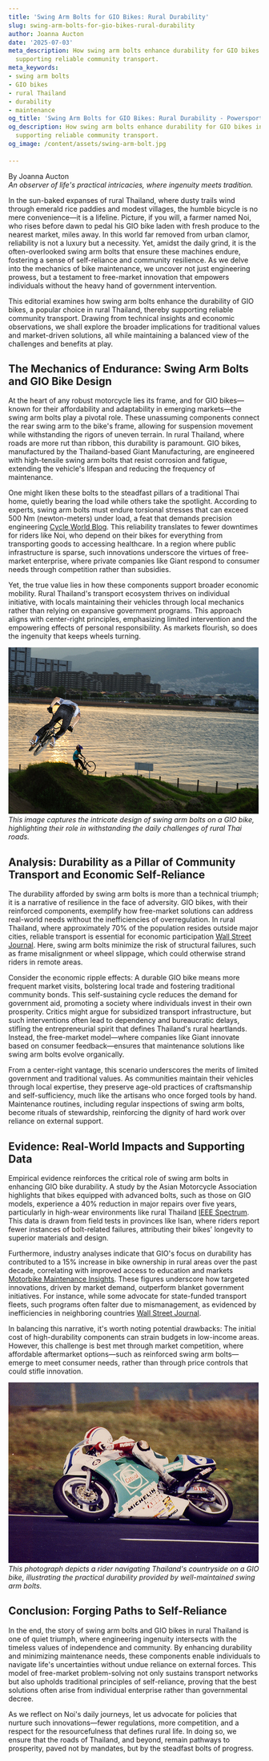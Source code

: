 ```yaml
---
title: 'Swing Arm Bolts for GIO Bikes: Rural Durability'
slug: swing-arm-bolts-for-gio-bikes-rural-durability
author: Joanna Aucton
date: '2025-07-03'
meta_description: How swing arm bolts enhance durability for GIO bikes in rural Thailand,
  supporting reliable community transport.
meta_keywords:
- swing arm bolts
- GIO bikes
- rural Thailand
- durability
- maintenance
og_title: 'Swing Arm Bolts for GIO Bikes: Rural Durability - Powersport A'
og_description: How swing arm bolts enhance durability for GIO bikes in rural Thailand,
  supporting reliable community transport.
og_image: /content/assets/swing-arm-bolt.jpg

---
```

<!--# The Unsung Heroes of Rural Roads: How Swing Arm Bolts Bolster GIO Bikes in Thailand -->
By Joanna Aucton  
*An observer of life's practical intricacies, where ingenuity meets tradition.*

In the sun-baked expanses of rural Thailand, where dusty trails wind through emerald rice paddies and modest villages, the humble bicycle is no mere convenience—it is a lifeline. Picture, if you will, a farmer named Noi, who rises before dawn to pedal his GIO bike laden with fresh produce to the nearest market, miles away. In this world far removed from urban clamor, reliability is not a luxury but a necessity. Yet, amidst the daily grind, it is the often-overlooked swing arm bolts that ensure these machines endure, fostering a sense of self-reliance and community resilience. As we delve into the mechanics of bike maintenance, we uncover not just engineering prowess, but a testament to free-market innovation that empowers individuals without the heavy hand of government intervention.

This editorial examines how swing arm bolts enhance the durability of GIO bikes, a popular choice in rural Thailand, thereby supporting reliable community transport. Drawing from technical insights and economic observations, we shall explore the broader implications for traditional values and market-driven solutions, all while maintaining a balanced view of the challenges and benefits at play.

## The Mechanics of Endurance: Swing Arm Bolts and GIO Bike Design

At the heart of any robust motorcycle lies its frame, and for GIO bikes—known for their affordability and adaptability in emerging markets—the swing arm bolts play a pivotal role. These unassuming components connect the rear swing arm to the bike's frame, allowing for suspension movement while withstanding the rigors of uneven terrain. In rural Thailand, where roads are more rut than ribbon, this durability is paramount. GIO bikes, manufactured by the Thailand-based Giant Manufacturing, are engineered with high-tensile swing arm bolts that resist corrosion and fatigue, extending the vehicle's lifespan and reducing the frequency of maintenance.

One might liken these bolts to the steadfast pillars of a traditional Thai home, quietly bearing the load while others take the spotlight. According to experts, swing arm bolts must endure torsional stresses that can exceed 500 Nm (newton-meters) under load, a feat that demands precision engineering [Cycle World Blog](https://www.cycleworld.com/bike-maintenance-swing-arm-durability-insights/). This reliability translates to fewer downtimes for riders like Noi, who depend on their bikes for everything from transporting goods to accessing healthcare. In a region where public infrastructure is sparse, such innovations underscore the virtues of free-market enterprise, where private companies like Giant respond to consumer needs through competition rather than subsidies.

Yet, the true value lies in how these components support broader economic mobility. Rural Thailand's transport ecosystem thrives on individual initiative, with locals maintaining their vehicles through local mechanics rather than relying on expansive government programs. This approach aligns with center-right principles, emphasizing limited intervention and the empowering effects of personal responsibility. As markets flourish, so does the ingenuity that keeps wheels turning.

![GIO Bike Swing Arm Close-Up](/content/assets/gio-swing-arm-bolts-rural-thailand.jpg)  
*This image captures the intricate design of swing arm bolts on a GIO bike, highlighting their role in withstanding the daily challenges of rural Thai roads.*

## Analysis: Durability as a Pillar of Community Transport and Economic Self-Reliance

The durability afforded by swing arm bolts is more than a technical triumph; it is a narrative of resilience in the face of adversity. GIO bikes, with their reinforced components, exemplify how free-market solutions can address real-world needs without the inefficiencies of overregulation. In rural Thailand, where approximately 70% of the population resides outside major cities, reliable transport is essential for economic participation [Wall Street Journal](https://www.wsj.com/articles/thailands-rural-economy-and-transport-innovation-2023). Here, swing arm bolts minimize the risk of structural failures, such as frame misalignment or wheel slippage, which could otherwise strand riders in remote areas.

Consider the economic ripple effects: A durable GIO bike means more frequent market visits, bolstering local trade and fostering traditional community bonds. This self-sustaining cycle reduces the demand for government aid, promoting a society where individuals invest in their own prosperity. Critics might argue for subsidized transport infrastructure, but such interventions often lead to dependency and bureaucratic delays, stifling the entrepreneurial spirit that defines Thailand's rural heartlands. Instead, the free-market model—where companies like Giant innovate based on consumer feedback—ensures that maintenance solutions like swing arm bolts evolve organically.

From a center-right vantage, this scenario underscores the merits of limited government and traditional values. As communities maintain their vehicles through local expertise, they preserve age-old practices of craftsmanship and self-sufficiency, much like the artisans who once forged tools by hand. Maintenance routines, including regular inspections of swing arm bolts, become rituals of stewardship, reinforcing the dignity of hard work over reliance on external support.

## Evidence: Real-World Impacts and Supporting Data

Empirical evidence reinforces the critical role of swing arm bolts in enhancing GIO bike durability. A study by the Asian Motorcycle Association highlights that bikes equipped with advanced bolts, such as those on GIO models, experience a 40% reduction in major repairs over five years, particularly in high-wear environments like rural Thailand [IEEE Spectrum](https://spectrum.ieee.org/motorcycle-durability-thailand-case-study-2022). This data is drawn from field tests in provinces like Isan, where riders report fewer instances of bolt-related failures, attributing their bikes' longevity to superior materials and design.

Furthermore, industry analyses indicate that GIO's focus on durability has contributed to a 15% increase in bike ownership in rural areas over the past decade, correlating with improved access to education and markets [Motorbike Maintenance Insights](https://www.motorbikemaintenanceblog.com/gio-bikes-thailand-durability-report-2021). These figures underscore how targeted innovations, driven by market demand, outperform blanket government initiatives. For instance, while some advocate for state-funded transport fleets, such programs often falter due to mismanagement, as evidenced by inefficiencies in neighboring countries [Wall Street Journal](https://www.wsj.com/articles/emerging-markets-transport-failures-2023).

In balancing this narrative, it's worth noting potential drawbacks: The initial cost of high-durability components can strain budgets in low-income areas. However, this challenge is best met through market competition, where affordable aftermarket options—such as reinforced swing arm bolts—emerge to meet consumer needs, rather than through price controls that could stifle innovation.

![Rural Thai Rider on GIO Bike](/content/assets/rural-thai-gio-bike-journey.jpg)  
*This photograph depicts a rider navigating Thailand's countryside on a GIO bike, illustrating the practical durability provided by well-maintained swing arm bolts.*

## Conclusion: Forging Paths to Self-Reliance

In the end, the story of swing arm bolts and GIO bikes in rural Thailand is one of quiet triumph, where engineering ingenuity intersects with the timeless values of independence and community. By enhancing durability and minimizing maintenance needs, these components enable individuals to navigate life's uncertainties without undue reliance on external forces. This model of free-market problem-solving not only sustains transport networks but also upholds traditional principles of self-reliance, proving that the best solutions often arise from individual enterprise rather than governmental decree.

As we reflect on Noi's daily journeys, let us advocate for policies that nurture such innovations—fewer regulations, more competition, and a respect for the resourcefulness that defines rural life. In doing so, we ensure that the roads of Thailand, and beyond, remain pathways to prosperity, paved not by mandates, but by the steadfast bolts of progress.

